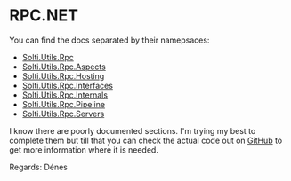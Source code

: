 # RPC.NET

You can find the docs separated by their namepsaces:
- [Solti.Utils.Rpc](https://sholtee.github.io/rpc/doc/Solti.Utils.Rpc.html )
- [Solti.Utils.Rpc.Aspects](https://sholtee.github.io/rpc/doc/Solti.Utils.Rpc.Aspects.html )
- [Solti.Utils.Rpc.Hosting](https://sholtee.github.io/rpc/doc/Solti.Utils.Rpc.Hosting.html )
- [Solti.Utils.Rpc.Interfaces](https://sholtee.github.io/rpc/doc/Solti.Utils.Rpc.Interfaces.html )
- [Solti.Utils.Rpc.Internals](https://sholtee.github.io/rpc/doc/Solti.Utils.Rpc.Internals.html )
- [Solti.Utils.Rpc.Pipeline](https://sholtee.github.io/rpc/doc/Solti.Utils.Rpc.Pipeline.html )
- [Solti.Utils.Rpc.Servers](https://sholtee.github.io/rpc/doc/Solti.Utils.Rpc.Servers.html )

I know there are poorly documented sections. I'm trying my best to complete them but till that you can check the actual code out on [GitHub](https://github.com/Sholtee/rpc) to get more information where it is needed.

Regards: Dénes